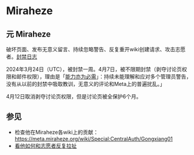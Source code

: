 # Miraheze

## 元 Miraheze

破坏页面、发布无意义留言、持续忽略警告、反复重开wiki创建请求、攻击志愿者。[封禁日志](https://meta.miraheze.org/wiki/Special:Log/block?page=User:Gongxiang01)

2024年3月24日（UTC），被封禁一周。4月7日，被不限期封禁（剥夺讨论页权限和邮件权限），理由是「[能力亦为必需](https://zh.wikipedia.org/wiki/WP:CIR)」：持续未能理解和应对多个管理员警告，没有从以前的封禁中吸取教训，无意义的评论和Meta上的普遍扰乱。」

4月12日取消剥夺讨论页权限，但是讨论页被全保护6个月。

## 参见
- 检查他在Miraheze各wiki上的贡献：https://meta.miraheze.org/wiki/Special:CentralAuth/Gongxiang01
- [看他如何和志愿者反复拉扯](https://meta.miraheze.org/wiki/Special:RequestWikiQueue/42012)
